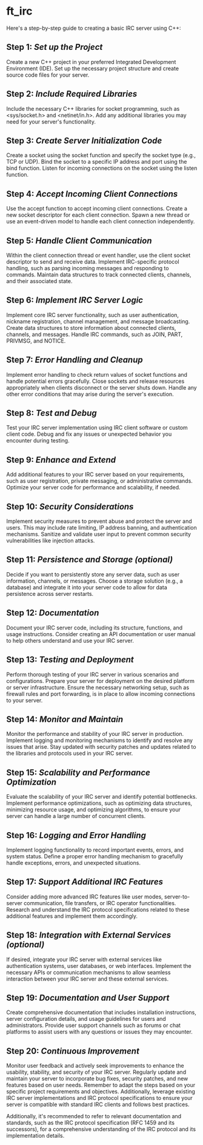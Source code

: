 # ft_irc

Here's a step-by-step guide to creating a basic IRC server using C++:

## Step 1: _Set up the Project_

Create a new C++ project in your preferred Integrated Development Environment (IDE).
Set up the necessary project structure and create source code files for your server.

## Step 2: _Include Required Libraries_

Include the necessary C++ libraries for socket programming, such as <sys/socket.h> and <netinet/in.h>.
Add any additional libraries you may need for your server's functionality.

## Step 3: _Create Server Initialization Code_

Create a socket using the socket function and specify the socket type (e.g., TCP or UDP).
Bind the socket to a specific IP address and port using the bind function.
Listen for incoming connections on the socket using the listen function.

## Step 4: _Accept Incoming Client Connections_

Use the accept function to accept incoming client connections.
Create a new socket descriptor for each client connection.
Spawn a new thread or use an event-driven model to handle each client connection independently.

## Step 5: _Handle Client Communication_

Within the client connection thread or event handler, use the client socket descriptor to send and receive data.
Implement IRC-specific protocol handling, such as parsing incoming messages and responding to commands.
Maintain data structures to track connected clients, channels, and their associated state.

## Step 6: _Implement IRC Server Logic_

Implement core IRC server functionality, such as user authentication, nickname registration, channel management, and message broadcasting.
Create data structures to store information about connected clients, channels, and messages.
Handle IRC commands, such as JOIN, PART, PRIVMSG, and NOTICE.

## Step 7: _Error Handling and Cleanup_

Implement error handling to check return values of socket functions and handle potential errors gracefully.
Close sockets and release resources appropriately when clients disconnect or the server shuts down.
Handle any other error conditions that may arise during the server's execution.

## Step 8: _Test and Debug_

Test your IRC server implementation using IRC client software or custom client code.
Debug and fix any issues or unexpected behavior you encounter during testing.

## Step 9: _Enhance and Extend_

Add additional features to your IRC server based on your requirements, such as user registration, private messaging, or administrative commands.
Optimize your server code for performance and scalability, if needed.

## Step 10: _Security Considerations_

Implement security measures to prevent abuse and protect the server and users. This may include rate limiting, IP address banning, and authentication mechanisms.
Sanitize and validate user input to prevent common security vulnerabilities like injection attacks.

## Step 11: _Persistence and Storage (optional)_

Decide if you want to persistently store any server data, such as user information, channels, or messages.
Choose a storage solution (e.g., a database) and integrate it into your server code to allow for data persistence across server restarts.

## Step 12: _Documentation_

Document your IRC server code, including its structure, functions, and usage instructions.
Consider creating an API documentation or user manual to help others understand and use your IRC server.

## Step 13: _Testing and Deployment_

Perform thorough testing of your IRC server in various scenarios and configurations.
Prepare your server for deployment on the desired platform or server infrastructure.
Ensure the necessary networking setup, such as firewall rules and port forwarding, is in place to allow incoming connections to your server.

## Step 14: _Monitor and Maintain_

Monitor the performance and stability of your IRC server in production.
Implement logging and monitoring mechanisms to identify and resolve any issues that arise.
Stay updated with security patches and updates related to the libraries and protocols used in your IRC server.

## Step 15: _Scalability and Performance Optimization_

Evaluate the scalability of your IRC server and identify potential bottlenecks.
Implement performance optimizations, such as optimizing data structures, minimizing resource usage, and optimizing algorithms, to ensure your server can handle a large number of concurrent clients.

## Step 16: _Logging and Error Handling_

Implement logging functionality to record important events, errors, and system status.
Define a proper error handling mechanism to gracefully handle exceptions, errors, and unexpected situations.

## Step 17: _Support Additional IRC Features_

Consider adding more advanced IRC features like user modes, server-to-server communication, file transfers, or IRC operator functionalities.
Research and understand the IRC protocol specifications related to these additional features and implement them accordingly.

## Step 18: _Integration with External Services (optional)_

If desired, integrate your IRC server with external services like authentication systems, user databases, or web interfaces.
Implement the necessary APIs or communication mechanisms to allow seamless interaction between your IRC server and these external services.

## Step 19: _Documentation and User Support_

Create comprehensive documentation that includes installation instructions, server configuration details, and usage guidelines for users and administrators.
Provide user support channels such as forums or chat platforms to assist users with any questions or issues they may encounter.

## Step 20: _Continuous Improvement_

Monitor user feedback and actively seek improvements to enhance the usability, stability, and security of your IRC server.
Regularly update and maintain your server to incorporate bug fixes, security patches, and new features based on user needs.
Remember to adapt the steps based on your specific project requirements and objectives. Additionally, leverage existing IRC server implementations and IRC protocol specifications to ensure your server is compatible with standard IRC clients and follows best practices.

Additionally, it's recommended to refer to relevant documentation and standards, such as the IRC protocol specification (RFC 1459 and its successors), for a comprehensive understanding of the IRC protocol and its implementation details.
